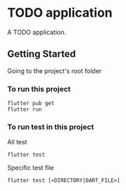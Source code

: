 # TODO application

A TODO application.

## Getting Started
Going to the project's root folder

### To run this project
```
flutter pub get
flutter run
```
### To run test in this project
All test
```
flutter test
```
Specific test file
```
flutter test [<DIRECTORY|DART_FILE>]
```